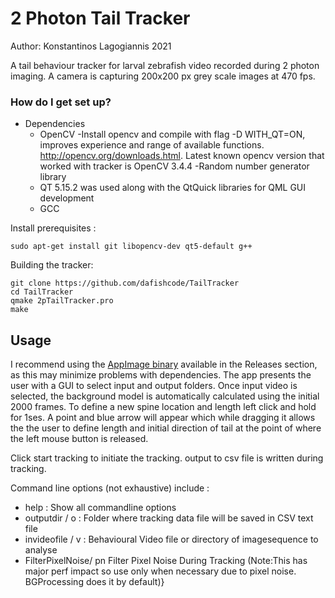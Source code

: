 # 2 Photon Tail Tracker

Author: Konstantinos Lagogiannis 2021

A tail behaviour tracker for larval zebrafish video recorded during 2 photon imaging.
A camera is capturing 200x200 px grey scale images at 470 fps.

### How do I get set up? ###
* Dependencies
    - OpenCV
        -Install opencv and compile with flag -D WITH_QT=ON, improves experience and range of available functions.
        http://opencv.org/downloads.html. Latest known opencv version that worked with tracker is OpenCV 3.4.4
        -Random number generator library
    - QT 5.15.2 was used along with the QtQuick libraries for QML GUI development  
    - GCC

Install prerequisites :

```
sudo apt-get install git libopencv-dev qt5-default g++ 
```

Building the tracker:

```
git clone https://github.com/dafishcode/TailTracker
cd TailTracker
qmake 2pTailTracker.pro
make
```


##  Usage 
I recommend using the [AppImage binary](https://github.com/kostasl/TailTracker/releases/download/V1-alpha-kappa/2p-muscope_Tail_Tracker-x86_64-k.AppImage) available in the Releases section, as this may minimize problems with dependencies. 
The app presents the user with a GUI to select input and output folders.
Once input video is selected, the background model is automatically calculated using the initial 2000 frames. 
To define a new spine location and length left click and hold for 1ses. A point and blue arrow will appear which while dragging it allows the the user to define length and initial direction of tail at the point of where the left mouse button is released.

Click start tracking to initiate the tracking. output to csv file is written during tracking. 

Command line options (not exhaustive) include :
 - help : Show all commandline options
 - outputdir  / o :  Folder where tracking data file will be saved in CSV text file
 - invideofile / v :  Behavioural Video file or directory of imagesequence to analyse 
 - FilterPixelNoise/ pn Filter Pixel Noise During Tracking (Note:This has major perf impact so use only when necessary due to pixel noise. BGProcessing does it by default)}
 
 
